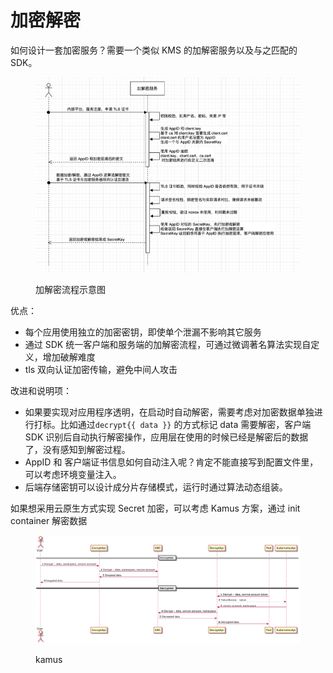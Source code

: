 # 加密解密

如何设计一套加密服务？需要一个类似 KMS 的加解密服务以及与之匹配的 SDK。

<figure><img src=".gitbook/assets/image (1).png" alt=""><figcaption><p>加解密流程示意图</p></figcaption></figure>

优点：

* 每个应用使用独立的加密密钥，即使单个泄漏不影响其它服务
* 通过 SDK 统一客户端和服务端的加解密流程，可通过微调著名算法实现自定义，增加破解难度
* tls 双向认证加密传输，避免中间人攻击

改进和说明项：

* 如果要实现对应用程序透明，在启动时自动解密，需要考虑对加密数据单独进行打标。比如通过`decrypt{{ data }}` 的方式标记 data 需要解密，客户端 SDK 识别后自动执行解密操作，应用层在使用的时候已经是解密后的数据了，没有感知到解密过程。
* AppID 和 客户端证书信息如何自动注入呢？肯定不能直接写到配置文件里，可以考虑环境变量注入。
* 后端存储密钥可以设计成分片存储模式，运行时通过算法动态组装。



如果想采用云原生方式实现 Secret 加密，可以考虑 Kamus 方案，通过 init container 解密数据

<figure><img src=".gitbook/assets/image (1) (1).png" alt=""><figcaption><p>kamus</p></figcaption></figure>

